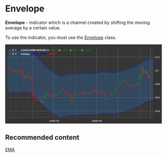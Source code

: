 # Envelope

**Envelope** \- indicator which is a channel created by shifting the moving average by a certain value. 

To use the indicator, you must use the [Envelope](xref:StockSharp.Algo.Indicators.Envelope) class. 

![IndicatorEnvelope](../images/IndicatorEnvelope.png)

## Recommended content

[EMA](IndicatorExponentialMovingAverage.md)
